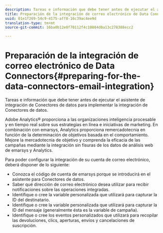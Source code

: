 ```yaml
---
description: Tareas e información que debe tener antes de ejecutar el asistente de integración de Conectores de datos para implementar la integración de Conectores de datos.
title: Preparación de la integración de correo electrónico de Data Connectors
uuid: 01e1f269-54c9-4175-aff8-16c39ac4ee9d
translation-type: tm+mt
source-git-commit: 16ba0b12e0f70112f4c10804d0a13c278388ecc2

---
```



# Preparación de la integración de correo electrónico de Data Connectors{#preparing-for-the-data-connectors-email-integration}

Tareas e información que debe tener antes de ejecutar el asistente de integración de Conectores de datos para implementar la integración de Conectores de datos.

Adobe Analytics® proporciona a las organizaciones inteligencia procesable y en tiempo real sobre sus estrategias en línea e iniciativas de marketing. En combinación con emarsys, Analytics proporciona remercadotecnia en función de la determinación de objetivos basada en el comportamiento. Mejore la mercadotecnia de objetivo y comprenda la eficacia de las campañas mediante la integración sin fisuras de los datos de análisis web de emarsys y Analytics.

Para poder configurar la integración de su cuenta de correo electrónico, deberá disponer de lo siguiente:

* Conozca el código de cuenta de emarsys porque se introducirá en el asistente para Conectores de datos.
* Saber qué dirección de correo electrónico desea utilizar para recibir notificaciones sobre las operaciones integradas.
* Identifique o cree la variable personalizada que utilizará para capturar la ID del destinatario.
* Identifique o cree la variable personalizada que utilizará para capturar la ID del mensaje (generalmente ésta es la variable de campaña).
* Identifique o cree los eventos personalizados que utilizará para recopilar las devoluciones, clics, aperturas, envíos y cancelaciones de suscripción.

